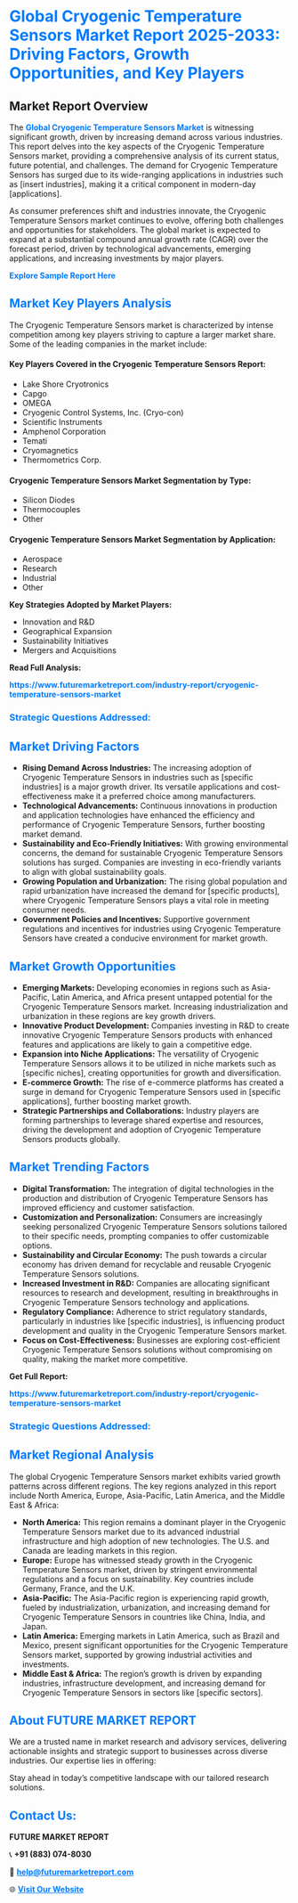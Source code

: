 <h1 style="color: #007BFF;">Global Cryogenic Temperature Sensors Market Report 2025-2033: Driving Factors, Growth Opportunities, and Key Players</h1>

<section id="overview">
<h2>Market Report Overview</h2>
<p>The <a href="https://www.futuremarketreport.com/industry-report/cryogenic-temperature-sensors-market" style="color: #007BFF; text-decoration: none;"><strong>Global Cryogenic Temperature Sensors Market</strong></a> is witnessing significant growth, driven by increasing demand across various industries. This report delves into the key aspects of the Cryogenic Temperature Sensors market, providing a comprehensive analysis of its current status, future potential, and challenges. The demand for Cryogenic Temperature Sensors has surged due to its wide-ranging applications in industries such as [insert industries], making it a critical component in modern-day [applications].</p>
<p>As consumer preferences shift and industries innovate, the Cryogenic Temperature Sensors market continues to evolve, offering both challenges and opportunities for stakeholders. The global market is expected to expand at a substantial compound annual growth rate (CAGR) over the forecast period, driven by technological advancements, emerging applications, and increasing investments by major players.</p>
</section>

<section id="overview">
<p><a href="https://www.futuremarketreport.com/request-sample/reportId=90510" style="color: #007BFF; text-decoration: none;"><strong>Explore Sample Report Here</strong></a></p>
</section>

<section id="key-players">
<h2 style="color: #007BFF;">Market Key Players Analysis</h2>
<p>The Cryogenic Temperature Sensors market is characterized by intense competition among key players striving to capture a larger market share. Some of the leading companies in the market include:</p>
<h4>Key Players Covered in the Cryogenic Temperature Sensors Report:</h4>
<ul><li>Lake Shore Cryotronics</li><li>Capgo</li><li>OMEGA</li><li>Cryogenic Control Systems, Inc. (Cryo-con)</li><li>Scientific Instruments</li><li>Amphenol Corporation</li><li>Temati</li><li>Cryomagnetics</li><li>Thermometrics Corp.</li></ul>
<h4>Cryogenic Temperature Sensors Market Segmentation by Type:</h4>
<ul><li>Silicon Diodes</li><li>Thermocouples</li><li>Other</li></ul>

<h4>Cryogenic Temperature Sensors Market Segmentation by Application:</h4>
<ul><li>Aerospace</li><li>Research</li><li>Industrial</li><li>Other</li></ul>
<p><strong>Key Strategies Adopted by Market Players:</strong></p>
<ul>
<li>Innovation and R&D</li>
<li>Geographical Expansion</li>
<li>Sustainability Initiatives</li>
<li>Mergers and Acquisitions</li>
</ul>
</section>

<section>
<p><strong>Read Full Analysis: </strong></p><a href="https://www.futuremarketreport.com/industry-report/cryogenic-temperature-sensors-market" style="color: #007BFF; text-decoration: none;"><strong>https://www.futuremarketreport.com/industry-report/cryogenic-temperature-sensors-market</strong></a>
<h3 style="color: #007BFF;">Strategic Questions Addressed:</h3>
</section>

<section id="driving-factors">
<h2 style="color: #007BFF;">Market Driving Factors</h2>
<ul>
<li><strong>Rising Demand Across Industries:</strong> The increasing adoption of Cryogenic Temperature Sensors in industries such as [specific industries] is a major growth driver. Its versatile applications and cost-effectiveness make it a preferred choice among manufacturers.</li>
<li><strong>Technological Advancements:</strong> Continuous innovations in production and application technologies have enhanced the efficiency and performance of Cryogenic Temperature Sensors, further boosting market demand.</li>
<li><strong>Sustainability and Eco-Friendly Initiatives:</strong> With growing environmental concerns, the demand for sustainable Cryogenic Temperature Sensors solutions has surged. Companies are investing in eco-friendly variants to align with global sustainability goals.</li>
<li><strong>Growing Population and Urbanization:</strong> The rising global population and rapid urbanization have increased the demand for [specific products], where Cryogenic Temperature Sensors plays a vital role in meeting consumer needs.</li>
<li><strong>Government Policies and Incentives:</strong> Supportive government regulations and incentives for industries using Cryogenic Temperature Sensors have created a conducive environment for market growth.</li>
</ul>
</section>

<section id="growth-opportunities">
<h2 style="color: #007BFF;">Market Growth Opportunities</h2>
<ul>
<li><strong>Emerging Markets:</strong> Developing economies in regions such as Asia-Pacific, Latin America, and Africa present untapped potential for the Cryogenic Temperature Sensors market. Increasing industrialization and urbanization in these regions are key growth drivers.</li>
<li><strong>Innovative Product Development:</strong> Companies investing in R&D to create innovative Cryogenic Temperature Sensors products with enhanced features and applications are likely to gain a competitive edge.</li>
<li><strong>Expansion into Niche Applications:</strong> The versatility of Cryogenic Temperature Sensors allows it to be utilized in niche markets such as [specific niches], creating opportunities for growth and diversification.</li>
<li><strong>E-commerce Growth:</strong> The rise of e-commerce platforms has created a surge in demand for Cryogenic Temperature Sensors used in [specific applications], further boosting market growth.</li>
<li><strong>Strategic Partnerships and Collaborations:</strong> Industry players are forming partnerships to leverage shared expertise and resources, driving the development and adoption of Cryogenic Temperature Sensors products globally.</li>
</ul>
</section>

<section id="trending-factors">
<h2 style="color: #007BFF;">Market Trending Factors</h2>
<ul>
<li><strong>Digital Transformation:</strong> The integration of digital technologies in the production and distribution of Cryogenic Temperature Sensors has improved efficiency and customer satisfaction.</li>
<li><strong>Customization and Personalization:</strong> Consumers are increasingly seeking personalized Cryogenic Temperature Sensors solutions tailored to their specific needs, prompting companies to offer customizable options.</li>
<li><strong>Sustainability and Circular Economy:</strong> The push towards a circular economy has driven demand for recyclable and reusable Cryogenic Temperature Sensors solutions.</li>
<li><strong>Increased Investment in R&D:</strong> Companies are allocating significant resources to research and development, resulting in breakthroughs in Cryogenic Temperature Sensors technology and applications.</li>
<li><strong>Regulatory Compliance:</strong> Adherence to strict regulatory standards, particularly in industries like [specific industries], is influencing product development and quality in the Cryogenic Temperature Sensors market.</li>
<li><strong>Focus on Cost-Effectiveness:</strong> Businesses are exploring cost-efficient Cryogenic Temperature Sensors solutions without compromising on quality, making the market more competitive.</li>
</ul>
</section>

<section>
<p><strong>Get Full Report: </strong></p><a href="https://www.futuremarketreport.com/industry-report/cryogenic-temperature-sensors-market" style="color: #007BFF; text-decoration: none;"><strong>https://www.futuremarketreport.com/industry-report/cryogenic-temperature-sensors-market</strong></a>
<h3 style="color: #007BFF;">Strategic Questions Addressed:</h3>
</section>


<section id="regional-analysis">
<h2 style="color: #007BFF;">Market Regional Analysis</h2>
<p>The global Cryogenic Temperature Sensors market exhibits varied growth patterns across different regions. The key regions analyzed in this report include North America, Europe, Asia-Pacific, Latin America, and the Middle East & Africa:</p>
<ul>
<li><strong>North America:</strong> This region remains a dominant player in the Cryogenic Temperature Sensors market due to its advanced industrial infrastructure and high adoption of new technologies. The U.S. and Canada are leading markets in this region.</li>
<li><strong>Europe:</strong> Europe has witnessed steady growth in the Cryogenic Temperature Sensors market, driven by stringent environmental regulations and a focus on sustainability. Key countries include Germany, France, and the U.K.</li>
<li><strong>Asia-Pacific:</strong> The Asia-Pacific region is experiencing rapid growth, fueled by industrialization, urbanization, and increasing demand for Cryogenic Temperature Sensors in countries like China, India, and Japan.</li>
<li><strong>Latin America:</strong> Emerging markets in Latin America, such as Brazil and Mexico, present significant opportunities for the Cryogenic Temperature Sensors market, supported by growing industrial activities and investments.</li>
<li><strong>Middle East & Africa:</strong> The region’s growth is driven by expanding industries, infrastructure development, and increasing demand for Cryogenic Temperature Sensors in sectors like [specific sectors].</li>
</ul>
</section>

<footer>
<h2 style="color: #007BFF;">About FUTURE MARKET REPORT</h2>
<p>We are a trusted name in market research and advisory services, delivering actionable insights and strategic support to businesses across diverse industries. Our expertise lies in offering:</p>

<p>Stay ahead in today’s competitive landscape with our tailored research solutions.</p>

<h2 style="color: #007BFF;">Contact Us:</h2>
<p><strong>FUTURE MARKET REPORT</strong></p>
<p>📞 <strong>+91 (883) 074-8030</strong></p>
<p>📧 <strong><a href="mailto:help@futuremarketreport.com" style="color: #007BFF;">help@futuremarketreport.com</a></strong></p>
<p>🌐 <strong><a href="https://www.futuremarketreport.com/" style="color: #007BFF;">Visit Our Website</a></strong></p>
</footer>